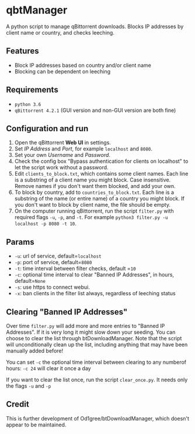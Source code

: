 # qbtManager
A python script to manage qBittorrent downloads.  Blocks IP addresses by client name or country, and checks leeching.

## Features
* Block IP addresses based on country and/or client name
* Blocking can be dependent on leeching

## Requirements
* `python 3.6`
* `qBittorrent 4.2.1` (GUI version and non-GUI version are both fine)

## Configuration and run
1. Open the qBittorrent **Web UI** in settings.
2. Set *IP Address* and *Port*, for example `localhost` and `8080`.
3. Set your own *Username* and *Password*.
4. Check the config box "Bypass authentication for clients on localhost" to let the script work without a password.
5. Edit `clients_to_block.txt`, which contains some client names.  Each line is a substring of a client name you might block. Case insensitive. Remove names if you don't want them blocked, and add your own.
6. To block by country, add to `countries_to_block.txt`.  Each line is a substring of the name (or entire name) of a country you might block.  If you don't want to block by client name, the file should be empty.
7. On the computer running qBittorrent, run the script `filter.py` with required flags `-u`, `-p`, and `-t`.  For example `python3 filter.py -u localhost -p 8080 -t 10`.

## Params
* `-u`: url of service, default=`localhost`
* `-p`: port of service, default=`8080`
* `-t`: time interval between filter checks, default =`10`
* `-c`: optional time interval to clear "Banned IP Addresses", in hours, default=`None`
* `-s`: use https to connect webui.
* `-x`: ban clients in the filter list always, regardless of leeching status

## Clearing "Banned IP Addresses"
Over time `filter.py` will add more and more entries to "Banned IP Addresses". If it is very long it might slow down your seeding.  You can choose to clear the list through btDownloadManager. Note that the script will unconditionally clean up the list, including anything that may have been manually added before!

You can set `-c` the optional time interval between clearing to any numberof hours: `-c 24` will clear it once a day

If you want to clear the list once, run the script `clear_once.py`.  It needs only the flags `-u` and `-p`

## Credit
This is further development of Od1gree/btDownloadManager, which doesn't appear to be maintained.